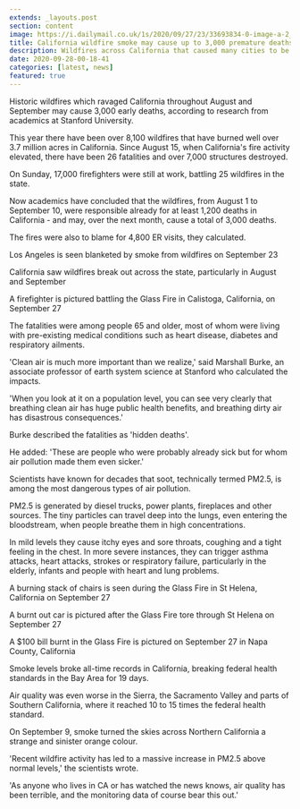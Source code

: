 ```yaml
---
extends: _layouts.post
section: content
image: https://i.dailymail.co.uk/1s/2020/09/27/23/33693834-0-image-a-2_1601245414954.jpg 
title: California wildfire smoke may cause up to 3,000 premature deaths 
description: Wildfires across California that caused many cities to be blanketed with orange smoke may contribute to an additional 3,000 untimely deaths, according to new research from Stanford University. 
date: 2020-09-28-00-18-41 
categories: [latest, news] 
featured: true 
--- 
```

Historic wildfires which ravaged California throughout August and September may cause 3,000 early deaths, according to research from academics at Stanford University.  

This year there have been over 8,100 wildfires that have burned well over 3.7 million acres in California. Since August 15, when California's fire activity elevated, there have been 26 fatalities and over 7,000 structures destroyed. 

On Sunday, 17,000 firefighters were still at work, battling 25 wildfires in the state. 

Now academics have concluded that the wildfires, from August 1 to September 10, were responsible already for at least 1,200 deaths in California - and may, over the next month, cause a total of 3,000 deaths.

The fires were also to blame for 4,800 ER visits, they calculated. 

Los Angeles is seen blanketed by smoke from wildfires on September 23

California saw wildfires break out across the state, particularly in August and September

A firefighter is pictured battling the Glass Fire in Calistoga, California, on September 27

The fatalities were among people 65 and older, most of whom were living with pre-existing medical conditions such as heart disease, diabetes and respiratory ailments.  

'Clean air is much more important than we realize,' said Marshall Burke, an associate professor of earth system science at Stanford who calculated the impacts. 

'When you look at it on a population level, you can see very clearly that breathing clean air has huge public health benefits, and breathing dirty air has disastrous consequences.'

Burke described the fatalities as 'hidden deaths'. 

He added: 'These are people who were probably already sick but for whom air pollution made them even sicker.' 

Scientists have known for decades that soot, technically termed PM2.5, is among the most dangerous types of air pollution.  

PM2.5 is generated by diesel trucks, power plants, fireplaces and other sources. The tiny particles can travel deep into the lungs, even entering the bloodstream, when people breathe them in high concentrations.

In mild levels they cause itchy eyes and sore throats, coughing and a tight feeling in the chest. In more severe instances, they can trigger asthma attacks, heart attacks, strokes or respiratory failure, particularly in the elderly, infants and people with heart and lung problems.

A burning stack of chairs is seen during the Glass Fire in St Helena, California on September 27

A burnt out car is pictured after the Glass Fire tore through St Helena on September 27

A $100 bill burnt in the Glass Fire is pictured on September 27 in Napa County, California

Smoke levels broke all-time records in California, breaking federal health standards in the Bay Area for 19 days.

Air quality was even worse in the Sierra, the Sacramento Valley and parts of Southern California, where it reached 10 to 15 times the federal health standard. 

On September 9, smoke turned the skies across Northern California a strange and sinister orange colour. 

'Recent wildfire activity has led to a massive increase in PM2.5 above normal levels,' the scientists wrote. 

'As anyone who lives in CA or has watched the news knows, air quality has been terrible, and the monitoring data of course bear this out.'

